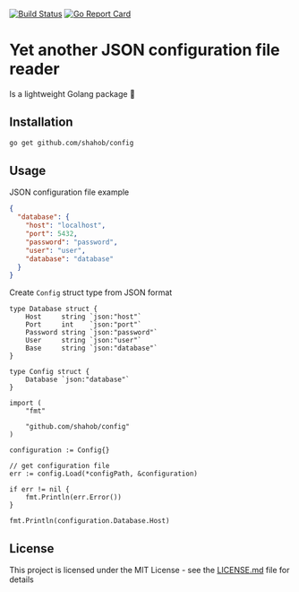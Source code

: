[![Build Status](https://travis-ci.org/shahob/config.svg?branch=master)](https://travis-ci.org/shahob/config)
[![Go Report Card](https://goreportcard.com/badge/github.com/shahob/config)](https://goreportcard.com/report/github.com/shahob/config)

# Yet another JSON configuration file reader

Is a lightweight Golang package :beer:

## Installation

```bash
go get github.com/shahob/config
```

## Usage

JSON configuration file example

```json
{
  "database": {
    "host": "localhost",
    "port": 5432,
    "password": "password",
    "user": "user",
    "database": "database"
  }
}
```

Create `Config` struct type from JSON format

```golang
type Database struct {
	Host     string `json:"host"`
	Port     int    `json:"port"`
	Password string `json:"password"`
	User     string `json:"user"`
	Base     string `json:"database"`
}

type Config struct {
	Database `json:"database"`
}
```

```golang
import (
	"fmt"

	"github.com/shahob/config"
)

configuration := Config{}

// get configuration file
err := config.Load(*configPath, &configuration)

if err != nil {
	fmt.Println(err.Error())
}

fmt.Println(configuration.Database.Host)
```



## License

This project is licensed under the MIT License - see the [LICENSE.md](LICENSE) file for details